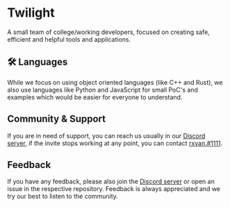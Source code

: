 # Twilight
A small team of college/working developers, focused on creating safe, efficient and helpful tools and applications.


## 🛠 Languages
While we focus on using object oriented languages (like C++ and Rust), we also use languages like Python and JavaScript for small PoC's and examples which would be easier for everyone to understand.


## Community & Support
If you are in need of support, you can reach us usually in our [Discord server](https://discord.gg/psBRdkdhAu), if the invite stops working at any point, you can contact [rxvan.#1111](https://discord.com/users/907971167619538965).

## Feedback
If you have any feedback, please also join the [Discord server](https://discord.gg/psBRdkdhAu) or open an issue in the respective repository. Feedback is always appreciated and we try our best to listen to the community.
